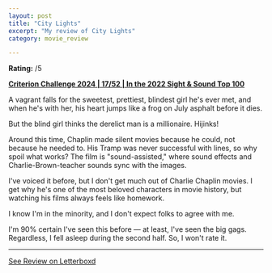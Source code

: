 ```yaml
---
layout: post
title: "City Lights"
excerpt: "My review of City Lights"
category: movie_review

---
```


**Rating:** /5

<b><a href="https://boxd.it/qWjuA/detail" rel="nofollow">Criterion Challenge 2024 | 17/52 | In the 2022 Sight & Sound Top 100</a></b>

A vagrant falls for the sweetest, prettiest, blindest girl he's ever met, and when he's with her, his heart jumps like a frog on July asphalt before it dies.

But the blind girl thinks the derelict man is a millionaire. Hijinks!

Around this time, Chaplin made silent movies because he could, not because he needed to. His Tramp was never successful with lines, so why spoil what works? The film is "sound-assisted," where sound effects and Charlie-Brown-teacher sounds sync with the images.

I've voiced it before, but I don't get much out of Charlie Chaplin movies. I get why he's one of the most beloved characters in movie history, but watching his films always feels like homework.

I know I'm in the minority, and I don't expect folks to agree with me.

I'm 90% certain I've seen this before — at least, I've seen the big gags. Regardless, I fell asleep during the second half. So, I won't rate it.

<hr>

[See Review on Letterboxd](https://boxd.it/6jZ2GJ)
